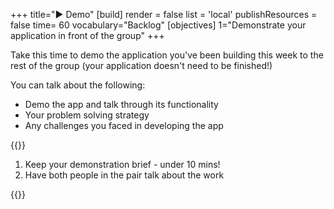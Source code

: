 +++
title="▶️ Demo"
[build]
    render = false
    list = 'local'
    publishResources = false
time= 60
vocabulary="Backlog"
[objectives]
    1="Demonstrate your application in front of the group"
+++

Take this time to demo the application you've been building this week to the rest of the group (your application doesn't need to be finished!)

You can talk about the following:

- Demo the app and talk through its functionality
- Your problem solving strategy
- Any challenges you faced in developing the app

{{<note type="tip" title="Tips">}}

1. Keep your demonstration brief - under 10 mins!
2. Have both people in the pair talk about the work

{{</note>}}
